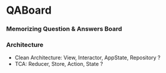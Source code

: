 # QABoard

### Memorizing Question & Answers Board

### Architecture
 * Clean Architecture: View, Interactor, AppState, Repository ?
 * TCA: Reducer, Store, Action, State ?
